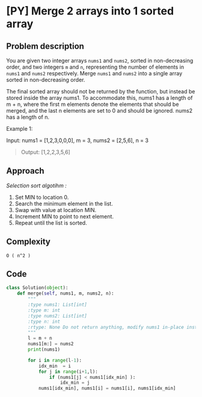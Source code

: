 # [PY] Merge 2 arrays into 1 sorted array
## Problem description 
You are given two integer arrays ```nums1``` and ```nums2```, sorted in non-decreasing order, and two integers ```m``` and ```n```, representing the number of elements in ```nums1``` and ```nums2``` respectively.
Merge ```nums1``` and ```nums2``` into a single array sorted in non-decreasing order.

The final sorted array should not be returned by the function, but instead be stored inside the array nums1. To accommodate this, nums1 has a length of m + n, where the first m elements denote the elements that should be merged, and the last n elements are set to 0 and should be ignored. nums2 has a length of n.

Example 1:

Input: nums1 = [1,2,3,0,0,0], m = 3, nums2 = [2,5,6], n = 3
>  Output: [1,2,2,3,5,6]

## Approach
*Selection sort algotihm  :*
1. Set MIN to location 0.
2. Search the minimum element in the list.
3. Swap with value at location MIN.
4. Increment MIN to point to next element.
5. Repeat until the list is sorted.

## Complexity
    O ( n^2 ) 


## Code
```python []
class Solution(object):
    def merge(self, nums1, m, nums2, n):
        """
        :type nums1: List[int]
        :type m: int
        :type nums2: List[int]
        :type n: int
        :rtype: None Do not return anything, modify nums1 in-place instead.
        """
        l = m + n
        nums1[m:] = nums2
        print(nums1)

        for i in range(l-1):
            idx_min  = i
            for j in range(i+1,l):
                if (nums1[j] < nums1[idx_min] ):
                    idx_min = j
            nums1[idx_min], nums1[i] = nums1[i], nums1[idx_min]






    

```
